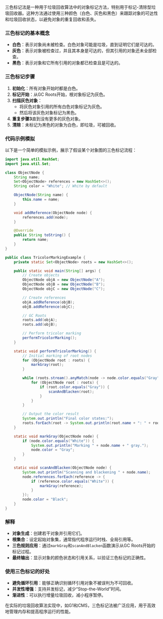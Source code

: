 三色标记法是一种用于垃圾回收算法中的对象标记方法，特别用于标记-清除型垃圾回收器。这种方法通过使用三种颜色（白色、灰色和黑色）来跟踪对象的可达性和垃圾回收状态，以避免对象的重复回收和丢失。

### 三色标记的基本概念

+ **白色**：表示对象尚未被检查。白色对象可能是垃圾，直到证明它们是可达的。
+ **灰色**：表示对象被检查过，并且其本身是可达的，但其引用的对象还未全部检查。
+ **黑色**：表示对象和它所有引用的对象都已检查且是可达的。

### 三色标记步骤

1. **初始化**：所有对象开始时都是白色。
2. **标记开始**：从GC Roots开始，根对象标记为灰色。
3. **扫描灰色对象**：
    + 将灰色对象引用的所有白色对象标记为灰色。
    + 然后将该灰色对象标记为黑色。
4. **重复步骤3**直到没有更多的灰色对象。
5. **清除**：未标记为黑色的对象为白色，即垃圾，可被回收。

### 代码示例模拟

以下是一个简单的模拟示例，展示了假设某个对象图的三色标记流程：

```java
import java.util.HashSet;  
import java.util.Set;  

class ObjectNode {  
    String name;  
    Set<ObjectNode> references = new HashSet<>();  
    String color = "White"; // White by default  

    ObjectNode(String name) {  
        this.name = name;  
    }  

    void addReference(ObjectNode node) {  
        references.add(node);  
    }  

    @Override  
    public String toString() {  
        return name;  
    }  
}  

public class TricolorMarkingExample {  
    private static Set<ObjectNode> roots = new HashSet<>();  

    public static void main(String[] args) {  
        // Create objects  
        ObjectNode objA = new ObjectNode("A");  
        ObjectNode objB = new ObjectNode("B");  
        ObjectNode objC = new ObjectNode("C");  

        // Create references  
        objA.addReference(objB);  
        objB.addReference(objC);  

        // GC Roots  
        roots.add(objA);   
        roots.add(objB);  

        // Perform tricolor marking  
        performTricolorMarking();  
    }  

    static void performTricolorMarking() {  
        // Initial marking of root nodes  
        for (ObjectNode root : roots) {  
            markGray(root);  
        }  

        while (roots.stream().anyMatch(node -> node.color.equals("Gray"))) {  
            for (ObjectNode root : roots) {  
                if (root.color.equals("Gray")) {  
                    scanAndBlacken(root);  
                }  
            }  
        }  

        // Output the color result  
        System.out.println("Final color states:");  
        roots.forEach(root -> System.out.println(root.name + ": " + root.color + ", references: " + root.references));  
    }  

    static void markGray(ObjectNode node) {  
        if (node.color.equals("White")) {  
            System.out.println("Marking " + node.name + " gray.");  
            node.color = "Gray";  
        }  
    }  

    static void scanAndBlacken(ObjectNode node) {  
        System.out.println("Scanning and blackening " + node.name);  
        node.references.forEach(reference -> {  
            if (reference.color.equals("White")) {  
                markGray(reference);  
            }  
        });  
        node.color = "Black";  
    }  
}
```

### 解释

+ **对象生成**：创建若干对象并引用它们。
+ **根集合**：设定起始对象集，通常指代程序运行时栈、全局引用等。
+ **三色规则应用**：通过`markGray`和`scanAndBlacken`函数演示从GC Roots开始的标记过程。
+ **最终输出**：显示对象的颜色状态和引用关系，以验证三色标记的正确性。

### 使用三色标记的好处

+ **避免循环引用**：能够正确识别循环引用对象不被误判为不可回收。
+ **并发性增强**：支持并发标记，减少“Stop-the-World”时间。
+ **渐进性**：可以执行增量垃圾回收，减小程序暂停。

在实际的垃圾回收算法实现中，如G1和CMS，三色标记法被广泛应用，用于高效地管理内存和提高程序运行的性能。
